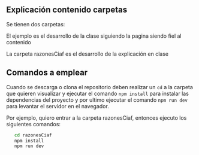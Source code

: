## Explicación contenido carpetas 

Se tienen dos carpetas: 

El ejemplo es el desarrollo de la clase siguiendo la pagina siendo fiel al contenido

La carpeta razonesCiaf es el desarrollo de la explicación en clase

## Comandos a emplear

Cuando se descarga o clona el repositorio deben realizar un `cd` a la carpeta que quieren visualizar y ejecutar el comando `npm install` para instalar las dependencias del proyecto y por ultimo ejecutar el comando `npm run dev` para levantar el servidor en el navegador.

Por ejemplo, quiero entrar a la carpeta razonesCiaf, entonces ejecuto los siguientes comandos:

```bash
   cd razonesCiaf
   npm install
   npm run dev
```